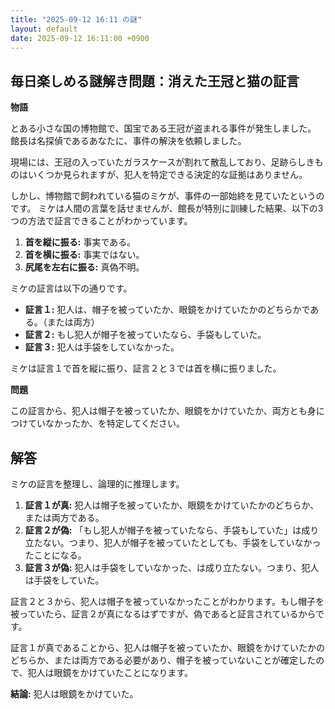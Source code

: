 ```yaml
---
title: "2025-09-12 16:11 の謎"
layout: default
date: 2025-09-12 16:11:00 +0900
---
```

## 毎日楽しめる謎解き問題：消えた王冠と猫の証言

**物語**

とある小さな国の博物館で、国宝である王冠が盗まれる事件が発生しました。
館長は名探偵であるあなたに、事件の解決を依頼しました。

現場には、王冠の入っていたガラスケースが割れて散乱しており、足跡らしきものはいくつか見られますが、犯人を特定できる決定的な証拠はありません。

しかし、博物館で飼われている猫のミケが、事件の一部始終を見ていたというのです。
ミケは人間の言葉を話せませんが、館長が特別に訓練した結果、以下の3つの方法で証言できることがわかっています。

1.  **首を縦に振る:** 事実である。
2.  **首を横に振る:** 事実ではない。
3.  **尻尾を左右に振る:** 真偽不明。

ミケの証言は以下の通りです。

*   **証言１:** 犯人は、帽子を被っていたか、眼鏡をかけていたかのどちらかである。（または両方）
*   **証言２:** もし犯人が帽子を被っていたなら、手袋もしていた。
*   **証言３:** 犯人は手袋をしていなかった。

ミケは証言１で首を縦に振り、証言２と３では首を横に振りました。

**問題**

この証言から、犯人は帽子を被っていたか、眼鏡をかけていたか、両方とも身につけていなかったか、を特定してください。

## 解答

ミケの証言を整理し、論理的に推理します。

1.  **証言１が真:** 犯人は帽子を被っていたか、眼鏡をかけていたかのどちらか、または両方である。
2.  **証言２が偽:** 「もし犯人が帽子を被っていたなら、手袋もしていた」は成り立たない。つまり、犯人が帽子を被っていたとしても、手袋をしていなかったことになる。
3.  **証言３が偽:** 犯人は手袋をしていなかった、は成り立たない。つまり、犯人は手袋をしていた。

証言２と３から、犯人は帽子を被っていなかったことがわかります。もし帽子を被っていたら、証言２が真になるはずですが、偽であると証言されているからです。

証言１が真であることから、犯人は帽子を被っていたか、眼鏡をかけていたかのどちらか、または両方である必要があり、帽子を被っていないことが確定したので、犯人は眼鏡をかけていたことになります。

**結論:** 犯人は眼鏡をかけていた。
